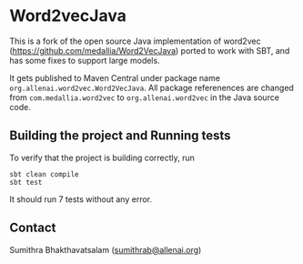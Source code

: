 # Word2vecJava


This is a fork of the open source Java implementation of word2vec (https://github.com/medallia/Word2VecJava) ported to work with SBT, and has some fixes to support large models. 

It gets published to Maven Central under package name `org.allenai.word2vec.Word2VecJava`. All package referenences are changed from `com.medallia.word2vec` to `org.allenai.word2vec` in the Java source code.

## Building the project and Running tests
To verify that the project is building correctly, run 
```
sbt clean compile
sbt test
```

It should run 7 tests without any error.

## Contact
Sumithra Bhakthavatsalam (sumithrab@allenai.org)
